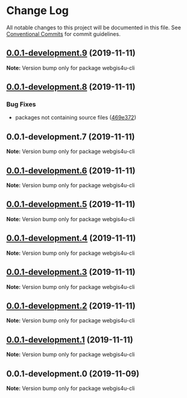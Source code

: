 # Change Log

All notable changes to this project will be documented in this file.
See [Conventional Commits](https://conventionalcommits.org) for commit guidelines.

## [0.0.1-development.9](https://github.com/environment-agency-austria/webgis4u/compare/webgis4u-cli@0.0.1-development.8...webgis4u-cli@0.0.1-development.9) (2019-11-11)

**Note:** Version bump only for package webgis4u-cli





## [0.0.1-development.8](https://github.com/environment-agency-austria/webgis4u/compare/webgis4u-cli@0.0.1-development.7...webgis4u-cli@0.0.1-development.8) (2019-11-11)


### Bug Fixes

* packages not containing source files ([469e372](https://github.com/environment-agency-austria/webgis4u/commit/469e372ac1d16938950c44080d91fd853229500c))





## 0.0.1-development.7 (2019-11-11)

**Note:** Version bump only for package webgis4u-cli





## [0.0.1-development.6](https://github.com/environment-agency-austria/webgis4u/compare/webgis4u-cli@0.0.1-development.5...webgis4u-cli@0.0.1-development.6) (2019-11-11)

**Note:** Version bump only for package webgis4u-cli





## [0.0.1-development.5](https://github.com/environment-agency-austria/webgis4u/compare/webgis4u-cli@0.0.1-development.4...webgis4u-cli@0.0.1-development.5) (2019-11-11)

**Note:** Version bump only for package webgis4u-cli





## [0.0.1-development.4](https://github.com/environment-agency-austria/webgis4u/compare/webgis4u-cli@0.0.1-development.3...webgis4u-cli@0.0.1-development.4) (2019-11-11)

**Note:** Version bump only for package webgis4u-cli





## [0.0.1-development.3](https://github.com/environment-agency-austria/webgis4u/compare/webgis4u-cli@0.0.1-development.2...webgis4u-cli@0.0.1-development.3) (2019-11-11)

**Note:** Version bump only for package webgis4u-cli





## [0.0.1-development.2](https://github.com/environment-agency-austria/webgis4u/compare/webgis4u-cli@0.0.1-development.1...webgis4u-cli@0.0.1-development.2) (2019-11-11)

**Note:** Version bump only for package webgis4u-cli





## [0.0.1-development.1](https://github.com/environment-agency-austria/webgis4u/compare/webgis4u-cli@0.0.1-development.0...webgis4u-cli@0.0.1-development.1) (2019-11-11)

**Note:** Version bump only for package webgis4u-cli





## 0.0.1-development.0 (2019-11-09)

**Note:** Version bump only for package webgis4u-cli
